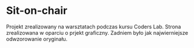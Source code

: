 # Sit-on-chair
Projekt zrealizowany na warsztatach podczas kursu Coders Lab.
Strona zrealizowana w oparciu o prjekt graficzny. Zadniem było jak najwierniejsze odwzorowanie oryginału.
